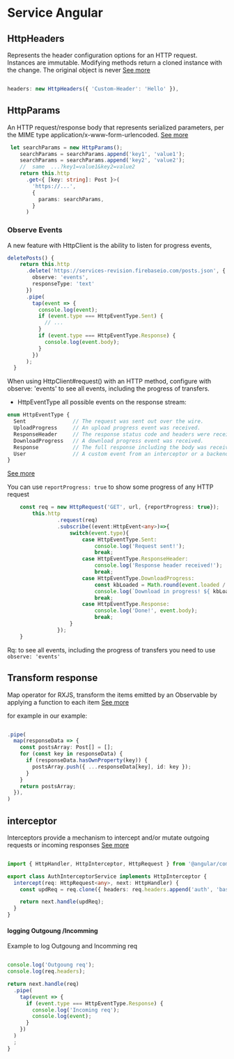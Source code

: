 # Service Angular

## HttpHeaders
Represents the header configuration options for an HTTP request. Instances are immutable. Modifying methods return a cloned instance with the change. The original object is never
[See more](https://angular.io/api/common/http/HttpHeaders)

 ```ts

 headers: new HttpHeaders({ 'Custom-Header': 'Hello' }),

 ```

## HttpParams
An HTTP request/response body that represents serialized parameters, per the MIME type application/x-www-form-urlencoded.
[See more](https://angular.io/api/common/http/HttpParams)

```ts
 let searchParams = new HttpParams();
    searchParams = searchParams.append('key1', 'value1');
    searchParams = searchParams.append('key2', 'value2');
    //  same  ...?key1=value1&key2=value2
    return this.http
      .get<{ [key: string]: Post }>(
        'https://...',
        {
          params: searchParams,
        }
      )
```


### Observe Events
A new feature with HttpClient is the ability to listen for progress events,

```ts
deletePosts() {
    return this.http
      .delete('https://services-revision.firebaseio.com/posts.json', {
        observe: 'events',
        responseType: 'text'
      })
      .pipe(
        tap(event => {
          console.log(event);
          if (event.type === HttpEventType.Sent) {
            // ...
          }
          if (event.type === HttpEventType.Response) {
            console.log(event.body);
          }
        })
      );
  }
```
When using HttpClient#request() with an HTTP method, configure with observe: 'events' to see all events, including the progress of transfers.

  *  HttpEventType
all possible events on the response stream: 
```ts
enum HttpEventType {
  Sent               // The request was sent out over the wire.
  UploadProgress     // An upload progress event was received.
  ResponseHeader     // The response status code and headers were received.
  DownloadProgress   // A download progress event was received.
  Response           // The full response including the body was received.
  User               // A custom event from an interceptor or a backend.
}
```
[See more](https://angular.io/api/common/http/HttpEventType)

You can use `reportProgress: true` to show some progress of any HTTP request

```ts
	const req = new HttpRequest('GET', url, {reportProgress: true});
		this.http
				.request(req)
				.subscribe((event:HttpEvent<any>)=>{
					switch(event.type){
						case HttpEventType.Sent:
							console.log('Request sent!');
							break;
						case HttpEventType.ResponseHeader:
							console.log('Response header received!');
							break;
						case HttpEventType.DownloadProgress:
							const kbLoaded = Math.round(event.loaded / 1024);
							console.log(`Download in progress! ${ kbLoaded }Kb loaded`);
							break;
						case HttpEventType.Response:
							console.log('Done!', event.body);
							break;
					}
				});
	}

```

Rq: to see all events, including the progress of transfers you need to use `observe: 'events'`


## Transform response

Map operator for RXJS, transform the items emitted by an Observable by applying a function to each item
[See more](http://reactivex.io/documentation/operators/map.html)

for example in our example:

```ts

.pipe(
  map(responseData => {
    const postsArray: Post[] = [];
    for (const key in responseData) {
      if (responseData.hasOwnProperty(key)) {
        postsArray.push({ ...responseData[key], id: key });
      }
    }
    return postsArray;
  }),
)
```


## interceptor

Interceptors provide a mechanism to intercept and/or mutate outgoing requests or incoming responses
[See more](https://alligator.io/angular/httpclient-interceptors/)

```ts

import { HttpHandler, HttpInterceptor, HttpRequest } from '@angular/common/http';

export class AuthInterceptorService implements HttpInterceptor {
  intercept(req: HttpRequest<any>, next: HttpHandler) {
    const updReq = req.clone({ headers: req.headers.append('auth', 'basic') });

    return next.handle(updReq);
  }
}

```

#### logging Outgoung /Incomming

Example to log Outgoung and Incomming req

```ts 

console.log('Outgoung req');
console.log(req.headers);

return next.handle(req)
  .pipe(
    tap(event => {
      if (event.type === HttpEventType.Response) {
        console.log('Incoming req');
        console.log(event);
      }
    })
  )
  ;
}
  ```
